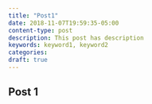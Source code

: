 ```yaml
---
title: "Post1"
date: 2018-11-07T19:59:35-05:00
content-type: post
description: This post has description
keywords: keyword1, keyword2
categories:
draft: true
---
```

[comment]: # ( Post include personal views, articles, tutorials. )

## Post 1
